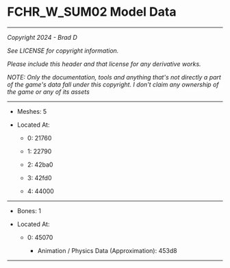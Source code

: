 # FCHR_W_SUM02 Model Data

---

*Copyright 2024 - Brad D*

*See LICENSE for copyright information.*

*Please include this header and that license for any derivative works.*

*NOTE: Only the documentation, tools and anything that's not directly a part of the game's data fall under this copyright. I don't claim any ownership of the game or any of its assets*

---

* Meshes: 5

* Located At:

  * 0: 21760

  * 1: 22790

  * 2: 42ba0

  * 3: 42fd0

  * 4: 44000

---

* Bones: 1

* Located At:

  * 0: 45070

    * Animation / Physics Data (Approximation): 453d8

---

